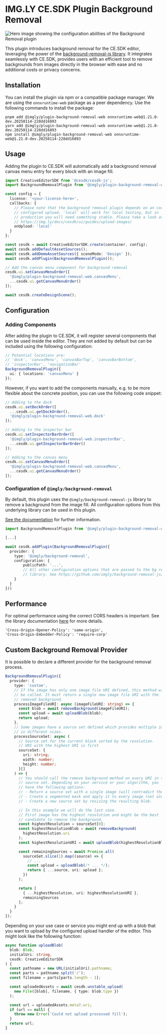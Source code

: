# IMG.LY CE.SDK Plugin Background Removal

![Hero image showing the configuration abilities of the Background Removal plugin](https://img.ly/static/plugins/background-removal/gh-repo-header.jpg)

This plugin introduces background removal for the CE.SDK editor, leveraging the power of the [background-removal-js library](https://github.com/imgly/background-removal-js). It integrates seamlessly with CE.SDK, provides users with an efficient tool to remove backgrounds from images directly in the browser with ease and no additional costs or privacy concerns.

## Installation

You can install the plugin via npm or a compatible package manager. We are using the `onnxruntime-web` package as a peer dependency.
Use the following commands to install the package:

```
pnpm add @imgly/plugin-background-removal-web onnxruntime-web@1.21.0-dev.20250114-228dd16893
yarn add @imgly/plugin-background-removal-web onnxruntime-web@1.21.0-dev.20250114-228dd16893
npm install @imgly/plugin-background-removal-web onnxruntime-web@1.21.0-dev.20250114-228dd16893
```

## Usage

Adding the plugin to CE.SDK will automatically add a background removal
canvas menu entry for every block with an image fill.

```typescript
import CreativeEditorSDK from '@cesdk/cesdk-js';
import BackgroundRemovalPlugin from '@imgly/plugin-background-removal-web';

const config = {
  license: '<your-license-here>',
  callbacks: {
    // Please note that the background removal plugin depends on an correctly
    // configured upload. 'local' will work for local testing, but in
    // production you will need something stable. Please take a look at:
    // https://img.ly/docs/cesdk/ui/guides/upload-images/
    onUpload: 'local'
  }
};

const cesdk = await CreativeEditorSDK.create(container, config);
await cesdk.addDefaultAssetSources();
await cesdk.addDemoAssetSources({ sceneMode: 'Design' });
await cesdk.addPlugin(BackgroundRemovalPlugin());

// Add the canvas menu component for background removal
cesdk.ui.setCanvasMenuOrder([
  '@imgly/plugin-background-removal-web.canvasMenu',
  ...cesdk.ui.getCanvasMenuOrder()
]);

await cesdk.createDesignScene();
```

## Configuration

### Adding Components

After adding the plugin to CE.SDK, it will register several components that can be
used inside the editor. They are not added by default but can be included
using the following configuration:

```typescript
// Potential locations are:
// 'dock', 'canvasMenu', 'canvasBarTop', 'canvasBarBottom',
// 'inspectorBar', 'navigationBar'
BackgroundRemovalPlugin({
  ui: { locations: 'canvasMenu' }
});
```

However, if you want to add the components manually, e.g. to be more flexible about the concrete position, you can use the following code snippet:

```typescript
// Adding to the dock
cesdk.ui.setDockOrder([
  ...cesdk.ui.getDockOrder(),
  '@imgly/plugin-background-removal-web.dock'
]);

// Adding to the inspector bar
cesdk.ui.setInspectorBarOrder([
  '@imgly/plugin-background-removal-web.inspectorBar',
  ...cesdk.ui.getInspectorBarOrder()
]);

// Adding to the canvas menu
cesdk.ui.setCanvasMenuOrder([
  '@imgly/plugin-background-removal-web.canvasMenu',
  ...cesdk.ui.getCanvasMenuOrder()
]);
```

### Configuration of `@imgly/background-removal`

By default, this plugin uses the `@imgly/background-removal-js` library to remove
a background from the image fill. All configuration options from this underlying
library can be used in this plugin.

[See the documentation](https://github.com/imgly/background-removal-js/tree/main/packages/web#advanced-configuration) for further information.

```typescript
import BackgroundRemovalPlugin from '@imgly/plugin-background-removal-web';

[...]

await cesdk.addPlugin(BackgroundRemovalPlugin({
  provider: {
    type: '@imgly/background-removal',
    configuration: {
        publicPath: '...',
        // All other configuration options that are passed to the bg removal
        // library. See https://github.com/imgly/background-removal-js/tree/main/packages/web#advanced-configuration
    }
  }
}))

```

## Performance

For optimal performance using the correct CORS headers is important. See the library documentation [here](https://github.com/imgly/background-removal-js/tree/main/packages/web#performance) for more details.

```
'Cross-Origin-Opener-Policy': 'same-origin',
'Cross-Origin-Embedder-Policy': 'require-corp'
```

## Custom Background Removal Provider

It is possible to declare a different provider for the background removal process.

```typescript
BackgroundRemovalPlugin({
  provider: {
    type: 'custom',
    // If the image has only one image file URI defined, this method will
    // be called. It must return a single new image file URI with the
    // removed background.
    processImageFileURI: async (imageFileURI: string) => {
      const blob = await removeBackground(imageFileURI);
      const upload = await uploadBlob(blob);
      return upload;
    },
    // Some images have a source set defined which provides multiple images
    // in different sizes.
    processSourceSet: async (
      // Source set for the current block sorted by the resolution.
      // URI with the highest URI is first
      sourceSet: {
        uri: string;
        width: number;
        height: number;
      }[]
    ) => {
      // You should call the remove background method on every URI in the
      // source set. Depending on your service or your algorithm, you
      // have the following options:
      // - Return a source set with a single image (will contradict the use-case of source sets and degrades the user experience)
      // - Create a segmented mask and apply it to every image (not always available)
      // - Create a new source set by resizing the resulting blob.

      // In this example we will do the last case.
      // First image has the highest resolution and might be the best
      // candidate to remove the background.
      const highestResolution = sourceSet[0];
      const highestResolutionBlob = await removeBackground(
        highestResolution.uri
      );
      const highestResolutionURI = await uploadBlob(highestResolutionBlob);

      const remainingSources = await Promise.all(
        sourceSet.slice(1).map((source) => {
          // ...
          const upload = uploadBlob(/* ... */);
          return { ...source, uri: upload };
        })
      );

      return [
        { ...highestResolution, uri: highestResolutionURI },
        remainingSources
      ];
    }
  }
});
```

Depending on your use case or service you might end up with a blob that you want to upload by the
configured upload handler of the editor. This might look like the following function:

```typescript
async function uploadBlob(
  blob: Blob,
  initialUri: string,
  cesdk: CreativeEditorSDK
) {
  const pathname = new URL(initialUri).pathname;
  const parts = pathname.split('/');
  const filename = parts[parts.length - 1];

  const uploadedAssets = await cesdk.unstable_upload(
    new File([blob], filename, { type: blob.type })
  );

  const url = uploadedAssets.meta?.uri;
  if (url == null) {
    throw new Error('Could not upload processed fill');
  }
  return url;
}
```
